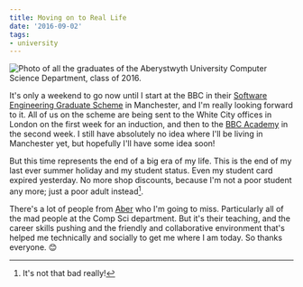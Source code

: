 ```yaml
---
title: Moving on to Real Life
date: '2016-09-02'
tags:
- university
---
```


![Photo of all the graduates of the Aberystwyth University Computer Science Department, class of 2016.](/images/2016-09-02-graduation.jpg)

It's only a weekend to go now until I start at the BBC in their [Software Engineering Graduate Scheme](//www.bbc.co.uk/careers/trainee-schemes-and-apprenticeships/technology/digital-media-graduate-scheme) in Manchester, and I'm really looking forward to it. All of us on the scheme are being sent to the White City offices in London on the first week for an induction, and then to the [BBC Academy](//www.bbc.co.uk/academy) in the second week. I still have absolutely no idea where I'll be living in Manchester yet, but hopefully I'll have some idea soon!

But this time represents the end of a big era of my life. This is the end of my last ever summer holiday and my student status. Even my student card expired yesterday. No more shop discounts, because I'm not a poor student any more; just a poor adult instead[^1].

There's a lot of people from [Aber](https://www.aber.ac.uk/en/) who I'm going to miss. Particularly all of the mad people at the Comp Sci department. But it's their teaching, and the career skills pushing and the friendly and collaborative environment that's helped me technically and socially to get me where I am today. So thanks everyone. 😊

[^1]: It's not that bad really!
